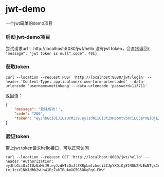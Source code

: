 # jwt-demo
一个jwt简单的demo项目
### 启动 jwt-demo项目

尝试请求url：  http://localhost:8080/jwt/hello    没有jwt token，会直接返回`{ "message": "jwt token is null",code": 401}`

### 获取token

```shell
curl --location --request POST 'http://localhost:8080/jwt/login' --header 'Content-Type: application/x-www-form-urlencoded' --data-urlencode 'username=metinkong' --data-urlencode 'password=113711'
```

返回值：

```json
{
    "message": "登陆成功！",
    "code": "200",
    "token": "eyJhbGciOiJIUzUxMiJ9.eyJzdWIiOiJtZXRpbmtvbmciLCJpYXQiOjE2NDk2NzEwNTgsImV4cCI6MTY0OTY3Mjg1OH0._6RjpNgdn2TAEOYb2eTWA3UdRnIwG9tSIcna9YnT-tx_1csV1NWAdhk2wUn41Rc7akTRuAoXG5G5OKqRqX-FWw"
}
```



### 验证token

带上jwt token请求hello接口，可以正常访问

```shell
curl --location --request GET 'http://localhost:8080/jwt/hello' --header 'Authorization: eyJhbGciOiJIUzUxMiJ9.eyJzdWIiOiJtZXRpbmtvbmciLCJpYXQiOjE2NDk2NzEwNTgsImV4cCI6MTY0OTY3Mjg1OH0._6RjpNgdn2TAEOYb2eTWA3UdRnIwG9tSIcna9YnT-tx_1csV1NWAdhk2wUn41Rc7akTRuAoXG5G5OKqRqX-FWw'
```

